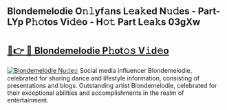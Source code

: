## Blondemelodie O𝚗𝚕yf𝚊ns L𝚎a𝚔ed N𝚞𝚍es - Part-LYp P𝚑𝚘tos Vi𝚍𝚎o - H𝚘𝚝 Part L𝚎a𝚔s 03gXw

# <h2><a href="http://kfefgh.oniu.top/?m=Blondemelodie">🔗👉 🔴 Blondemelodie P𝚑ot𝚘𝚜 V𝚒d𝚎o</a></h2>

[![Blondemelodie Nu𝚍e𝚜](https://i.imgur.com/0qMVB7G.gif)](http://kfefgh.oniu.top/?m=Blondemelodie)
Social media influencer Blondemelodie, celebrated for sharing dance and lifestyle information, consisting of presentations and blogs. Outstanding artist Blondemelodie, celebrated for their exceptional abilities and accomplishments in the realm of entertainment.  
